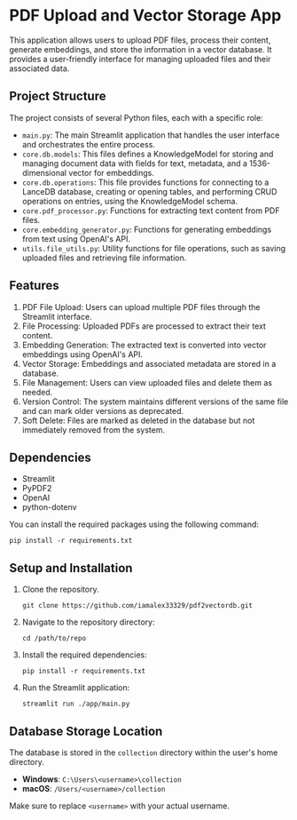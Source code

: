 # PDF Upload and Vector Storage App

This application allows users to upload PDF files, process their content, generate embeddings, and store the information in a vector database. It provides a user-friendly interface for managing uploaded files and their associated data.

## Project Structure

The project consists of several Python files, each with a specific role:

- `main.py`: The main Streamlit application that handles the user interface and orchestrates the entire process.
- `core.db.models`:  This files defines a KnowledgeModel for storing and managing document data with fields for text, metadata, and a 1536-dimensional vector for embeddings.
- `core.db.operations`: This file provides functions for connecting to a LanceDB database, creating or opening tables, and performing CRUD operations on entries, using the KnowledgeModel schema.
- `core.pdf_processor.py`: Functions for extracting text content from PDF files.
- `core.embedding_generator.py`: Functions for generating embeddings from text using OpenAI's API.
- `utils.file_utils.py`: Utility functions for file operations, such as saving uploaded files and retrieving file information.

## Features

1. PDF File Upload: Users can upload multiple PDF files through the Streamlit interface.
2. File Processing: Uploaded PDFs are processed to extract their text content.
3. Embedding Generation: The extracted text is converted into vector embeddings using OpenAI's API.
4. Vector Storage: Embeddings and associated metadata are stored in a database.
5. File Management: Users can view uploaded files and delete them as needed.
6. Version Control: The system maintains different versions of the same file and can mark older versions as deprecated.
7. Soft Delete: Files are marked as deleted in the database but not immediately removed from the system.

## Dependencies

- Streamlit
- PyPDF2
- OpenAI
- python-dotenv

You can install the required packages using the following command:

```
pip install -r requirements.txt
```

## Setup and Installation

1. Clone the repository.
    ```
    git clone https://github.com/iamalex33329/pdf2vectordb.git
    ```

2. Navigate to the repository directory:
    ```
    cd /path/to/repo
    ```

3. Install the required dependencies:
    ```
    pip install -r requirements.txt
    ```

4. Run the Streamlit application:
    ```
    streamlit run ./app/main.py
    ```

## Database Storage Location

The database is stored in the `collection` directory within the user's home directory. 

- **Windows**: `C:\Users\<username>\collection`
- **macOS**: `/Users/<username>/collection`

Make sure to replace `<username>` with your actual username.

